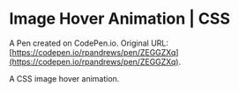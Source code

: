 # Image Hover Animation | CSS

A Pen created on CodePen.io. Original URL: [https://codepen.io/rpandrews/pen/ZEGGZXq](https://codepen.io/rpandrews/pen/ZEGGZXq).

A CSS image hover animation.